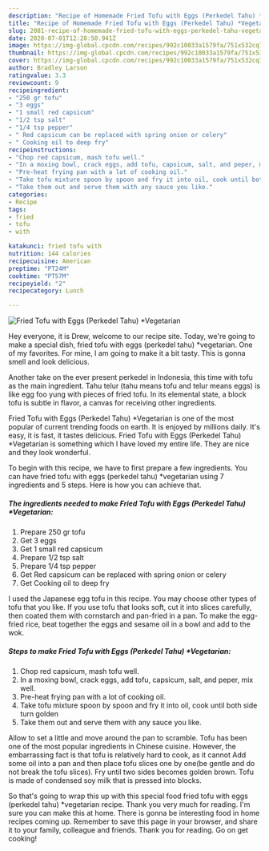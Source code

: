 ```yaml
---
description: "Recipe of Homemade Fried Tofu with Eggs (Perkedel Tahu) *Vegetarian"
title: "Recipe of Homemade Fried Tofu with Eggs (Perkedel Tahu) *Vegetarian"
slug: 2081-recipe-of-homemade-fried-tofu-with-eggs-perkedel-tahu-vegetarian
date: 2020-07-01T12:28:50.941Z
image: https://img-global.cpcdn.com/recipes/992c10033a1579fa/751x532cq70/fried-tofu-with-eggs-perkedel-tahu-vegetarian-recipe-main-photo.jpg
thumbnail: https://img-global.cpcdn.com/recipes/992c10033a1579fa/751x532cq70/fried-tofu-with-eggs-perkedel-tahu-vegetarian-recipe-main-photo.jpg
cover: https://img-global.cpcdn.com/recipes/992c10033a1579fa/751x532cq70/fried-tofu-with-eggs-perkedel-tahu-vegetarian-recipe-main-photo.jpg
author: Bradley Larson
ratingvalue: 3.3
reviewcount: 9
recipeingredient:
- "250 gr tofu"
- "3 eggs"
- "1 small red capsicum"
- "1/2 tsp salt"
- "1/4 tsp pepper"
- " Red capsicum can be replaced with spring onion or celery"
- " Cooking oil to deep fry"
recipeinstructions:
- "Chop red capsicum, mash tofu well."
- "In a moxing bowl, crack eggs, add tofu, capsicum, salt, and peper, mix well."
- "Pre-heat frying pan with a lot of cooking oil."
- "Take tofu mixture spoon by spoon and fry it into oil, cook until both side turn golden"
- "Take them out and serve them with any sauce you like."
categories:
- Recipe
tags:
- fried
- tofu
- with

katakunci: fried tofu with 
nutrition: 144 calories
recipecuisine: American
preptime: "PT24M"
cooktime: "PT57M"
recipeyield: "2"
recipecategory: Lunch

---
```



![Fried Tofu with Eggs (Perkedel Tahu) *Vegetarian](https://img-global.cpcdn.com/recipes/992c10033a1579fa/751x532cq70/fried-tofu-with-eggs-perkedel-tahu-vegetarian-recipe-main-photo.jpg)

Hey everyone, it is Drew, welcome to our recipe site. Today, we're going to make a special dish, fried tofu with eggs (perkedel tahu) *vegetarian. One of my favorites. For mine, I am going to make it a bit tasty. This is gonna smell and look delicious.

Another take on the ever present perkedel in Indonesia, this time with tofu as the main ingredient. Tahu telur (tahu means tofu and telur means eggs) is like egg foo yung with pieces of fried tofu. In its elemental state, a block tofu is subtle in flavor, a canvas for receiving other ingredients.

Fried Tofu with Eggs (Perkedel Tahu) *Vegetarian is one of the most popular of current trending foods on earth. It is enjoyed by millions daily. It's easy, it is fast, it tastes delicious. Fried Tofu with Eggs (Perkedel Tahu) *Vegetarian is something which I have loved my entire life. They are nice and they look wonderful.


To begin with this recipe, we have to first prepare a few ingredients. You can have fried tofu with eggs (perkedel tahu) *vegetarian using 7 ingredients and 5 steps. Here is how you can achieve that.

<!--inarticleads1-->

##### The ingredients needed to make Fried Tofu with Eggs (Perkedel Tahu) *Vegetarian:

1. Prepare 250 gr tofu
1. Get 3 eggs
1. Get 1 small red capsicum
1. Prepare 1/2 tsp salt
1. Prepare 1/4 tsp pepper
1. Get  Red capsicum can be replaced with spring onion or celery
1. Get  Cooking oil to deep fry


I used the Japanese egg tofu in this recipe. You may choose other types of tofu that you like. If you use tofu that looks soft, cut it into slices carefully, then coated them with cornstarch and pan-fried in a pan. To make the egg-fried rice, beat together the eggs and sesame oil in a bowl and add to the wok. 

<!--inarticleads2-->

##### Steps to make Fried Tofu with Eggs (Perkedel Tahu) *Vegetarian:

1. Chop red capsicum, mash tofu well.
1. In a moxing bowl, crack eggs, add tofu, capsicum, salt, and peper, mix well.
1. Pre-heat frying pan with a lot of cooking oil.
1. Take tofu mixture spoon by spoon and fry it into oil, cook until both side turn golden
1. Take them out and serve them with any sauce you like.


Allow to set a little and move around the pan to scramble. Tofu has been one of the most popular ingredients in Chinese cuisine. However, the embarrassing fact is that tofu is relatively hard to cook, as it cannot Add some oil into a pan and then place tofu slices one by one(be gentle and do not break the tofu slices). Fry until two sides becomes golden brown. Tofu is made of condensed soy milk that is pressed into blocks. 

So that's going to wrap this up with this special food fried tofu with eggs (perkedel tahu) *vegetarian recipe. Thank you very much for reading. I'm sure you can make this at home. There is gonna be interesting food in home recipes coming up. Remember to save this page in your browser, and share it to your family, colleague and friends. Thank you for reading. Go on get cooking!
